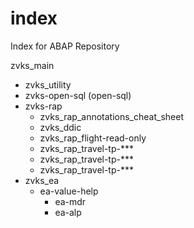 # index
Index for ABAP Repository

zvks_main
- zvks_utility
- zvks-open-sql (open-sql)
- zvks-rap
  - zvks_rap_annotations_cheat_sheet
  - zvks_ddic
  - zvks_rap_flight-read-only
  - zvks_rap_travel-tp-***
  - zvks_rap_travel-tp-***
  - zvks_rap_travel-tp-***
- zvks_ea
  - ea-value-help
    - ea-mdr
    - ea-alp

